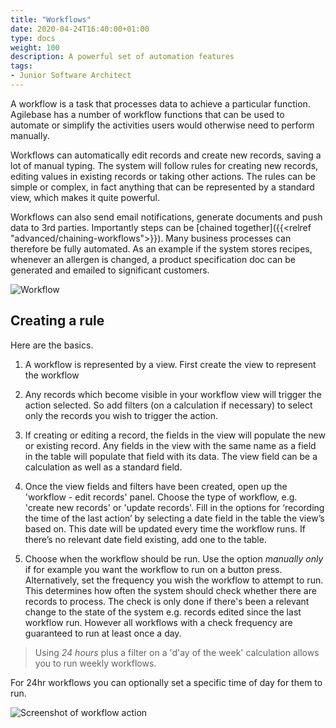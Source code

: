 ```yaml
---
title: "Workflows"
date: 2020-04-24T16:40:00+01:00
type: docs
weight: 100
description: A powerful set of automation features
tags:
- Junior Software Architect
---
```


A workflow is a task that processes data to achieve a particular function. Agilebase has a number of workflow functions that can be used to automate or simplify the activities users would otherwise need to perform manually.

Workflows can automatically edit records and create new records, saving a lot of manual typing. The system will follow rules for creating new records, editing values in existing records or taking other actions. The rules can be simple or complex, in fact anything that can be represented by a standard view, which makes it quite powerful.

Workflows can also send email notifications, generate documents and push data to 3rd parties. Importantly steps can be [chained together]({{<relref "advanced/chaining-workflows">}}). Many business processes can therefore be fully automated. As an example if the system stores recipes, whenever an allergen is changed, a product specification doc can be generated and emailed to significant customers.

![Workflow](/workflow.png)

## Creating a rule

Here are the basics.

1) A workflow is represented by a view. First create the view to represent the workflow

2) Any records which become visible in your workflow view will trigger the action selected. So add filters (on a calculation if necessary) to select only the records you wish to trigger the action.

3) If creating or editing a record, the fields in the view will populate the new or existing record. Any fields in the view with the same name as a field in the table will populate that field with its data. The view field can be a calculation as well as a standard field.

4) Once the view fields and filters have been created, open up the 'workflow - edit records' panel. Choose the type of workflow, e.g. 'create new records' or 'update records'. Fill in the options for ‘recording the time of the last action’ by selecting a date field in the table the view’s based on. This date will be updated every time the workflow runs. If there’s no relevant date field existing, add one to the table.

5) Choose when the workflow should be run. Use the option _manually only_ if for example you want the workflow to run on a button press. Alternatively, set the frequency you wish the workflow to attempt to run. This determines how often the system should check whether there are records to process. The check is only done if there's been a relevant change to the state of the system e.g. records edited since the last workflow run. However all workflows with a check frequency are guaranteed to run at least once a day.

>Using _24 hours_ plus a filter on a 'd'ay of the week' calculation allows you to run weekly workflows.

For 24hr workflows you can optionally set a specific time of day for them to run.

![Screenshot of workflow action](/workflow.png)


